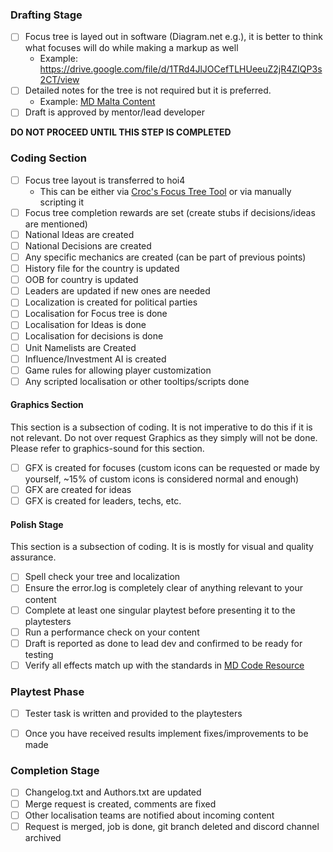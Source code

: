 ### Drafting Stage
- [ ] Focus tree is layed out in software (Diagram.net e.g.), it is better to think what focuses will do while making a markup as well
  - Example: https://drive.google.com/file/d/1TRd4JlJOCefTLHUeeuZ2jR4ZIQP3s2CT/view
- [ ] Detailed notes for the tree is not required but it is preferred.
  - Example: [MD Malta Content](https://docs.google.com/document/d/1fJkTQ5reL2Ie7ZmvlKSR7gusdK4ZPy1DepZiBVaMTzs/edit#heading=h.ygnfuf8mihof)
- [ ] Draft is approved by mentor/lead developer

**DO NOT PROCEED UNTIL THIS STEP IS COMPLETED**

### Coding Section
- [ ] Focus tree layout is transferred to hoi4
  - This can be either via [Croc's Focus Tree Tool](focus-tree-tool) or via manually scripting it
- [ ] Focus tree completion rewards are set (create stubs if decisions/ideas are mentioned)
- [ ] National Ideas are created
- [ ] National Decisions are created
- [ ] Any specific mechanics are created (can be part of previous points)
- [ ] History file for the country is updated
- [ ] OOB for country is updated
- [ ] Leaders are updated if new ones are needed
- [ ] Localization is created for political parties
- [ ] Localisation for Focus tree is done
- [ ] Localisation for Ideas is done
- [ ] Localisation for decisions is done
- [ ] Unit Namelists are Created
- [ ] Influence/Investment AI is created
- [ ] Game rules for allowing player customization
- [ ] Any scripted localisation or other tooltips/scripts done

#### Graphics Section
This section is a subsection of coding. It is not imperative to do this if it is not relevant. Do not over request Graphics as they simply will not be done. Please refer to graphics-sound for this section.
- [ ] GFX is created for focuses (custom icons can be requested or made by yourself, ~15% of custom icons is considered normal and enough)
- [ ] GFX are created for ideas
- [ ] GFX is created for leaders, techs, etc.

#### Polish Stage
This section is a subsection of coding. It is is mostly for visual and quality assurance.
- [ ] Spell check your tree and localization
- [ ] Ensure the error.log is completely clear of anything relevant to your content
- [ ] Complete at least one singular playtest before presenting it to the playtesters
- [ ] Run a performance check on your content
- [ ] Draft is reported as done to lead dev and confirmed to be ready for testing
- [ ] Verify all effects match up with the standards in [MD Code Resource](code-resource)

### Playtest Phase
- [ ] Tester task is written and provided to the playtesters
- [ ] Once you have received results implement fixes/improvements to be made


### Completion Stage
- [ ] Changelog.txt and Authors.txt are updated
- [ ] Merge request is created, comments are fixed
- [ ] Other localisation teams are notified about incoming content
- [ ] Request is merged, job is done, git branch deleted and discord channel archived
